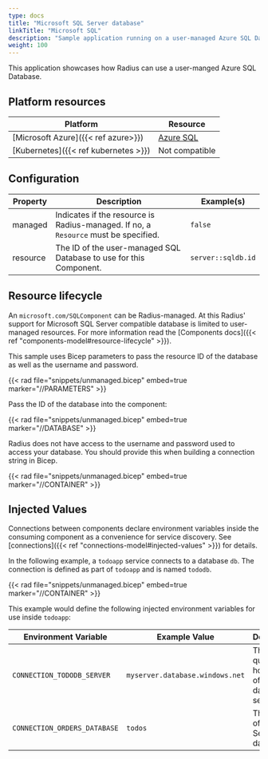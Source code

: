 ```yaml
---
type: docs
title: "Microsoft SQL Server database"
linkTitle: "Microsoft SQL"
description: "Sample application running on a user-managed Azure SQL Database"
weight: 100
---
```


This application showcases how Radius can use a user-manged Azure SQL Database. 


## Platform resources

| Platform                             | Resource                                                       |
| ------------------------------------ | -------------------------------------------------------------- |
| [Microsoft Azure]({{< ref azure>}})  | [Azure SQL](https://docs.microsoft.com/en-us/azure/azure-sql/) |
| [Kubernetes]({{< ref kubernetes >}}) | Not compatible                                                 |

## Configuration

| Property | Description                                                                         | Example(s)         |
| -------- | ----------------------------------------------------------------------------------- | ------------------ |
| managed  | Indicates if the resource is Radius-managed. If no, a `Resource` must be specified. | `false`            |
| resource | The ID of the user-managed SQL Database to use for this Component.                  | `server::sqldb.id` |

## Resource lifecycle

An `microsoft.com/SQLComponent` can be Radius-managed. At this Radius' support for Microsoft SQL Server compatible database is limited to user-managed resources. For more information read the [Components docs]({{< ref "components-model#resource-lifecycle" >}}).

This sample uses Bicep parameters to pass the resource ID of the database as well as the username and password.

{{< rad file="snippets/unmanaged.bicep" embed=true marker="//PARAMETERS" >}}

Pass the ID of the database into the component:

{{< rad file="snippets/unmanaged.bicep" embed=true marker="//DATABASE" >}}

Radius does not have access to the username and password used to access your database. You should provide this when building a connection string in Bicep.

{{< rad file="snippets/unmanaged.bicep" embed=true marker="//CONTAINER" >}}

## Injected Values

Connections between components declare environment variables inside the consuming component as a convenience for service discovery. See [connections]({{< ref "connections-model#injected-values" >}}) for details.

In the following example, a `todoapp` service connects to a database `db`. The connection is defined as part of `todoapp` and is named `tododb`.

{{< rad file="snippets/unmanaged.bicep" embed=true marker="//CONTAINER" >}}

This example would define the following injected environment variables for use inside `todoapp`:

| Environment Variable         | Example Value                   | Description                                          |
| ---------------------------- | ------------------------------- | ---------------------------------------------------- |
| `CONNECTION_TODODB_SERVER`   | `myserver.database.windows.net` | The fully-qualified hostname of the database server. |
| `CONNECTION_ORDERS_DATABASE` | `todos`                         | The name of the SQL Server database.                 |
